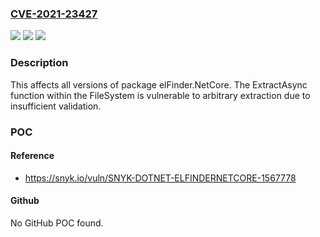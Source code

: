 ### [CVE-2021-23427](https://cve.mitre.org/cgi-bin/cvename.cgi?name=CVE-2021-23427)
![](https://img.shields.io/static/v1?label=Product&message=elFinder.NetCore&color=blue)
![](https://img.shields.io/static/v1?label=Version&message=%3E%3D%200%20&color=brighgreen)
![](https://img.shields.io/static/v1?label=Vulnerability&message=Arbitrary%20File%20Write%20via%20Archive%20Extraction%20(Zip%20Slip)&color=brighgreen)

### Description

This affects all versions of package elFinder.NetCore. The ExtractAsync function within the FileSystem is vulnerable to arbitrary extraction due to insufficient validation.

### POC

#### Reference
- https://snyk.io/vuln/SNYK-DOTNET-ELFINDERNETCORE-1567778

#### Github
No GitHub POC found.

